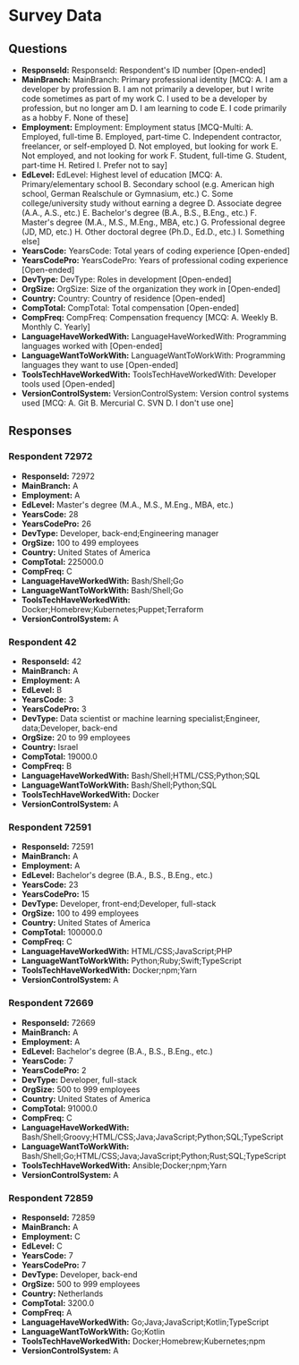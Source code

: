 # Survey Data

## Questions

- **ResponseId:** ResponseId: Respondent's ID number [Open-ended]
- **MainBranch:** MainBranch: Primary professional identity [MCQ: A. I am a developer by profession B. I am not primarily a developer, but I write code sometimes as part of my work C. I used to be a developer by profession, but no longer am D. I am learning to code E. I code primarily as a hobby F. None of these]
- **Employment:** Employment: Employment status [MCQ-Multi: A. Employed, full-time B. Employed, part-time C. Independent contractor, freelancer, or self-employed D. Not employed, but looking for work E. Not employed, and not looking for work F. Student, full-time G. Student, part-time H. Retired I. Prefer not to say]
- **EdLevel:** EdLevel: Highest level of education [MCQ: A. Primary/elementary school B. Secondary school (e.g. American high school, German Realschule or Gymnasium, etc.) C. Some college/university study without earning a degree D. Associate degree (A.A., A.S., etc.) E. Bachelor's degree (B.A., B.S., B.Eng., etc.) F. Master's degree (M.A., M.S., M.Eng., MBA, etc.) G. Professional degree (JD, MD, etc.) H. Other doctoral degree (Ph.D., Ed.D., etc.) I. Something else]
- **YearsCode:** YearsCode: Total years of coding experience [Open-ended]
- **YearsCodePro:** YearsCodePro: Years of professional coding experience [Open-ended]
- **DevType:** DevType: Roles in development [Open-ended]
- **OrgSize:** OrgSize: Size of the organization they work in [Open-ended]
- **Country:** Country: Country of residence [Open-ended]
- **CompTotal:** CompTotal: Total compensation [Open-ended]
- **CompFreq:** CompFreq: Compensation frequency [MCQ: A. Weekly B. Monthly C. Yearly]
- **LanguageHaveWorkedWith:** LanguageHaveWorkedWith: Programming languages worked with [Open-ended]
- **LanguageWantToWorkWith:** LanguageWantToWorkWith: Programming languages they want to use [Open-ended]
- **ToolsTechHaveWorkedWith:** ToolsTechHaveWorkedWith: Developer tools used [Open-ended]
- **VersionControlSystem:** VersionControlSystem: Version control systems used [MCQ: A. Git B. Mercurial C. SVN D. I don't use one]

## Responses

### Respondent 72972

- **ResponseId:** 72972
- **MainBranch:** A
- **Employment:** A
- **EdLevel:** Master's degree (M.A., M.S., M.Eng., MBA, etc.)
- **YearsCode:** 28
- **YearsCodePro:** 26
- **DevType:** Developer, back-end;Engineering manager
- **OrgSize:** 100 to 499 employees
- **Country:** United States of America
- **CompTotal:** 225000.0
- **CompFreq:** C
- **LanguageHaveWorkedWith:** Bash/Shell;Go
- **LanguageWantToWorkWith:** Bash/Shell;Go
- **ToolsTechHaveWorkedWith:** Docker;Homebrew;Kubernetes;Puppet;Terraform
- **VersionControlSystem:** A

### Respondent 42

- **ResponseId:** 42
- **MainBranch:** A
- **Employment:** A
- **EdLevel:** B
- **YearsCode:** 3
- **YearsCodePro:** 3
- **DevType:** Data scientist or machine learning specialist;Engineer, data;Developer, back-end
- **OrgSize:** 20 to 99 employees
- **Country:** Israel
- **CompTotal:** 19000.0
- **CompFreq:** B
- **LanguageHaveWorkedWith:** Bash/Shell;HTML/CSS;Python;SQL
- **LanguageWantToWorkWith:** Bash/Shell;Python;SQL
- **ToolsTechHaveWorkedWith:** Docker
- **VersionControlSystem:** A

### Respondent 72591

- **ResponseId:** 72591
- **MainBranch:** A
- **Employment:** A
- **EdLevel:** Bachelor's degree (B.A., B.S., B.Eng., etc.)
- **YearsCode:** 23
- **YearsCodePro:** 15
- **DevType:** Developer, front-end;Developer, full-stack
- **OrgSize:** 100 to 499 employees
- **Country:** United States of America
- **CompTotal:** 100000.0
- **CompFreq:** C
- **LanguageHaveWorkedWith:** HTML/CSS;JavaScript;PHP
- **LanguageWantToWorkWith:** Python;Ruby;Swift;TypeScript
- **ToolsTechHaveWorkedWith:** Docker;npm;Yarn
- **VersionControlSystem:** A

### Respondent 72669

- **ResponseId:** 72669
- **MainBranch:** A
- **Employment:** A
- **EdLevel:** Bachelor's degree (B.A., B.S., B.Eng., etc.)
- **YearsCode:** 7
- **YearsCodePro:** 2
- **DevType:** Developer, full-stack
- **OrgSize:** 500 to 999 employees
- **Country:** United States of America
- **CompTotal:** 91000.0
- **CompFreq:** C
- **LanguageHaveWorkedWith:** Bash/Shell;Groovy;HTML/CSS;Java;JavaScript;Python;SQL;TypeScript
- **LanguageWantToWorkWith:** Bash/Shell;Go;HTML/CSS;Java;JavaScript;Python;Rust;SQL;TypeScript
- **ToolsTechHaveWorkedWith:** Ansible;Docker;npm;Yarn
- **VersionControlSystem:** A

### Respondent 72859

- **ResponseId:** 72859
- **MainBranch:** A
- **Employment:** C
- **EdLevel:** C
- **YearsCode:** 7
- **YearsCodePro:** 7
- **DevType:** Developer, back-end
- **OrgSize:** 500 to 999 employees
- **Country:** Netherlands
- **CompTotal:** 3200.0
- **CompFreq:** A
- **LanguageHaveWorkedWith:** Go;Java;JavaScript;Kotlin;TypeScript
- **LanguageWantToWorkWith:** Go;Kotlin
- **ToolsTechHaveWorkedWith:** Docker;Homebrew;Kubernetes;npm
- **VersionControlSystem:** A

